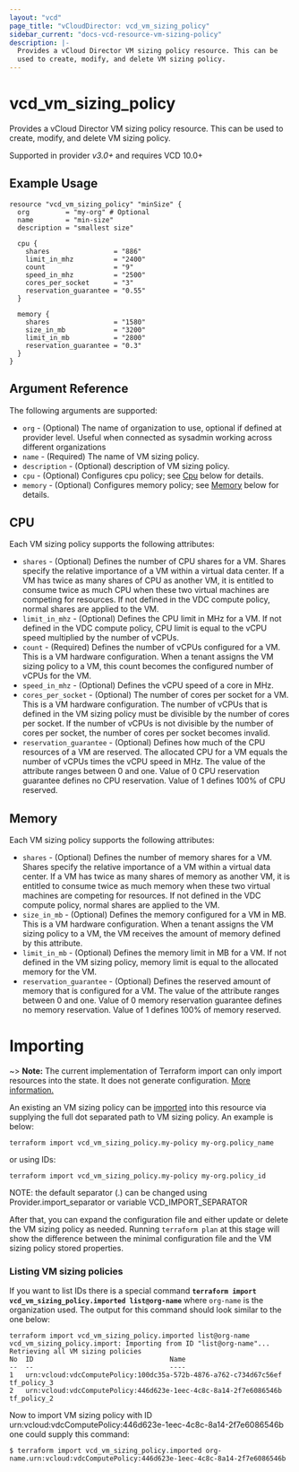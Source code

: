 ```yaml
---
layout: "vcd"
page_title: "vCloudDirector: vcd_vm_sizing_policy"
sidebar_current: "docs-vcd-resource-vm-sizing-policy"
description: |-
  Provides a vCloud Director VM sizing policy resource. This can be
  used to create, modify, and delete VM sizing policy.
---
```


# vcd\_vm\_sizing\_policy

Provides a vCloud Director VM sizing policy resource. This can be
used to create, modify, and delete VM sizing policy.

Supported in provider *v3.0+* and requires VCD 10.0+

## Example Usage

```hcl
resource "vcd_vm_sizing_policy" "minSize" {
  org         = "my-org" # Optional
  name        = "min-size"
  description = "smallest size"

  cpu {
    shares                = "886"
    limit_in_mhz          = "2400"
    count                 = "9"
    speed_in_mhz          = "2500"
    cores_per_socket      = "3"
    reservation_guarantee = "0.55"
  }

  memory {
    shares                = "1580"
    size_in_mb            = "3200"
    limit_in_mb           = "2800"
    reservation_guarantee = "0.3"
  }
}
```
## Argument Reference

The following arguments are supported:

* `org` - (Optional) The name of organization to use, optional if defined at provider level. Useful when connected as sysadmin working across different organizations
* `name` - (Required) The name of VM sizing policy.
* `description` - (Optional) description of VM sizing policy.
* `cpu` - (Optional) Configures cpu policy; see [Cpu](#cpu) below for details.
* `memory` - (Optional) Configures memory policy; see [Memory](#memory) below for details.
 
<a id="cpu"></a>
## CPU
 
 Each VM sizing policy supports the following attributes:
 
 * `shares` - (Optional) Defines the number of CPU shares for a VM. Shares specify the relative importance of a VM within a virtual data center. If a VM has twice as many shares of CPU as another VM, it is entitled to consume twice as much CPU when these two virtual machines are competing for resources. If not defined in the VDC compute policy, normal shares are applied to the VM.
 * `limit_in_mhz` - (Optional) Defines the CPU limit in MHz for a VM. If not defined in the VDC compute policy, CPU limit is equal to the vCPU speed multiplied by the number of vCPUs.
 * `count` - (Required) Defines the number of vCPUs configured for a VM. This is a VM hardware configuration. When a tenant assigns the VM sizing policy to a VM, this count becomes the configured number of vCPUs for the VM.
 * `speed_in_mhz` - (Optional) Defines the vCPU speed of a core in MHz.
 * `cores_per_socket` - (Optional) The number of cores per socket for a VM. This is a VM hardware configuration. The number of vCPUs that is defined in the VM sizing policy must be divisible by the number of cores per socket. If the number of vCPUs is not divisible by the number of cores per socket, the number of cores per socket becomes invalid.
 * `reservation_guarantee` - (Optional) Defines how much of the CPU resources of a VM are reserved. The allocated CPU for a VM equals the number of vCPUs times the vCPU speed in MHz. The value of the attribute ranges between 0 and one. Value of 0 CPU reservation guarantee defines no CPU reservation. Value of 1 defines 100% of CPU reserved.
 
<a id="memory"></a>
## Memory
  
  Each VM sizing policy supports the following attributes:
  
  * `shares` - (Optional) Defines the number of memory shares for a VM. Shares specify the relative importance of a VM within a virtual data center. If a VM has twice as many shares of memory as another VM, it is entitled to consume twice as much memory when these two virtual machines are competing for resources. If not defined in the VDC compute policy, normal shares are applied to the VM.
  * `size_in_mb` - (Optional) Defines the memory configured for a VM in MB. This is a VM hardware configuration. When a tenant assigns the VM sizing policy to a VM, the VM receives the amount of memory defined by this attribute.
  * `limit_in_mb` - (Optional) Defines the memory limit in MB for a VM. If not defined in the VM sizing policy, memory limit is equal to the allocated memory for the VM.
  * `reservation_guarantee` - (Optional) Defines the reserved amount of memory that is configured for a VM. The value of the attribute ranges between 0 and one. Value of 0 memory reservation guarantee defines no memory reservation. Value of 1 defines 100% of memory reserved.

# Importing

~> **Note:** The current implementation of Terraform import can only import resources into the state.
It does not generate configuration. [More information.](https://www.terraform.io/docs/import/)

An existing an VM sizing policy can be [imported][docs-import] into this resource
via supplying the full dot separated path to VM sizing policy. An example is
below:

```
terraform import vcd_vm_sizing_policy.my-policy my-org.policy_name
```
or using IDs:
```
terraform import vcd_vm_sizing_policy.my-policy my-org.policy_id
```

NOTE: the default separator (.) can be changed using Provider.import_separator or variable VCD_IMPORT_SEPARATOR

[docs-import]:https://www.terraform.io/docs/import/

After that, you can expand the configuration file and either update or delete the VM sizing policy as needed. Running `terraform plan`
at this stage will show the difference between the minimal configuration file and the VM sizing policy stored properties.

### Listing VM sizing policies

If you want to list IDs there is a special command **`terraform import vcd_vm_sizing_policy.imported list@org-name`**
where `org-name` is the organization used. 
The output for this command should look similar to the one below:

```
terraform import vcd_vm_sizing_policy.imported list@org-name
vcd_vm_sizing_policy.import: Importing from ID "list@org-name"...
Retrieving all VM sizing policies
No	ID									Name	
--	--									----	
1	urn:vcloud:vdcComputePolicy:100dc35a-572b-4876-a762-c734d67c56ef	tf_policy_3
2	urn:vcloud:vdcComputePolicy:446d623e-1eec-4c8c-8a14-2f7e6086546b	tf_policy_2

```

Now to import VM sizing policy with ID urn:vcloud:vdcComputePolicy:446d623e-1eec-4c8c-8a14-2f7e6086546b one could supply this command:

```shell
$ terraform import vcd_vm_sizing_policy.imported org-name.urn:vcloud:vdcComputePolicy:446d623e-1eec-4c8c-8a14-2f7e6086546b
```